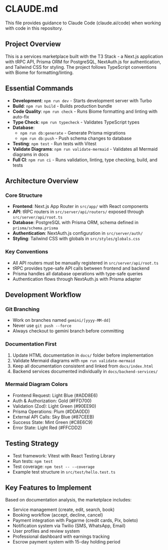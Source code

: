 # CLAUDE.md

This file provides guidance to Claude Code (claude.ai/code) when working with code in this repository.

## Project Overview

This is a services marketplace built with the T3 Stack - a Next.js application with tRPC API, Prisma ORM for PostgreSQL, NextAuth.js for authentication, and Tailwind CSS for styling. The project follows TypeScript conventions with Biome for formatting/linting.

## Essential Commands

- **Development**: `npm run dev` - Starts development server with Turbo
- **Build**: `npm run build` - Builds production bundle
- **Code Quality**: `npm run check` - Runs Biome formatting and linting with auto-fix
- **Type Check**: `npm run typecheck` - Validates TypeScript types
- **Database**: 
  - `npm run db:generate` - Generate Prisma migrations
  - `npm run db:push` - Push schema changes to database
- **Testing**: `npm test` - Run tests with Vitest
- **Validate Diagrams**: `npm run validate-mermaid` - Validates all Mermaid diagrams in docs
- **Full CI**: `npm run ci` - Runs validation, linting, type checking, build, and tests

## Architecture Overview

### Core Structure
- **Frontend**: Next.js App Router in `src/app/` with React components
- **API**: tRPC routers in `src/server/api/routers/` exposed through `src/server/api/root.ts`
- **Database**: PostgreSQL with Prisma ORM, schema defined in `prisma/schema.prisma`
- **Authentication**: NextAuth.js configuration in `src/server/auth/`
- **Styling**: Tailwind CSS with globals in `src/styles/globals.css`

### Key Conventions
- All API routers must be manually registered in `src/server/api/root.ts`
- tRPC provides type-safe API calls between frontend and backend
- Prisma handles all database operations with type-safe queries
- Authentication flows through NextAuth.js with Prisma adapter

## Development Workflow

### Git Branching
- Work on branches named `gemini/[yyyy-MM-dd]` 
- Never use `git push --force`
- Always checkout to gemini branch before committing

### Documentation First
1. Update HTML documentation in `docs/` folder before implementation
2. Validate Mermaid diagrams with `npm run validate-mermaid`
3. Keep all documentation consistent and linked from `docs/index.html`
4. Backend services documented individually in `docs/backend-services/`

### Mermaid Diagram Colors
- Frontend Request: Light Blue (#ADD8E6)
- Auth & Authorization: Gold (#FFD700)
- Validation (Zod): Light Green (#90EE90)
- Prisma Operations: Plum (#DDA0DD)
- External API Calls: Sky Blue (#87CEEB)
- Success State: Mint Green (#C8E6C9)
- Error State: Light Red (#FFCDD2)

## Testing Strategy
- Test framework: Vitest with React Testing Library
- Run tests: `npm test`
- Test coverage: `npm test -- --coverage`
- Example test structure in `src/test/hello.test.ts`

## Key Features to Implement
Based on documentation analysis, the marketplace includes:
- Service management (create, edit, search, book)
- Booking workflow (accept, decline, cancel)
- Payment integration with Pagarme (credit cards, Pix, boleto)
- Notification system via Twilio (SMS, WhatsApp, Email)
- User profiles and review system
- Professional dashboard with earnings tracking
- Escrow payment system with 15-day holding period
